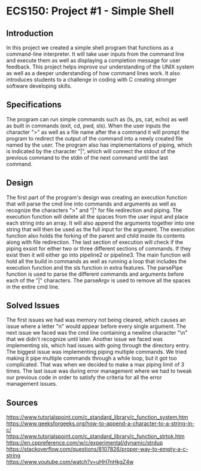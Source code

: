 # ECS150: Project #1 - Simple Shell
## Introduction
In this project we created a simple shell program that functions as a command-line interpreter. It will take user inputs from the command line and execute them as well as displaying a completion message for user feedback. This project helps improve our understanding of the UNIX system as well as a deeper understanding of how command lines work. It also introduces students to a challenge in coding with C creating stronger software developing skills.
## Specifications
The program can run simple commands such as (ls, ps, cat, echo) as well as built in commands (exit, cd, pwd, sls). When the user inputs the character ">" as well as a file name after the a command it will prompt the program to redirect the output of the command into a newly created file named by the user. The program also has implementations of piping, which is indicated by the character "|", which will connect the stdout of the previous command to the stdin of the next command until the last command.
## Design
The first part of the program's design was creating an execution function that will parse the cmd line into commands and arguments as well as recognize the characters ">" and "|" for file redirection and piping. The execution function will delete all the spaces from the user input and place each string into an array. It will also append the arguments together into one string that will then be used as the full input for the argument. The execution function also holds the forking of the parent and child inside its contents along with file redirection. The last section of execution will check if the piping exsist for either two or three different sections of commands. If they exist then it will either go into pipeline2 or pipeline3. The main function will hold all the build in commands as well as running a loop that includes the execution function and the sls function in extra features. The parsePipe function is used to parse the different commands and arguments before each of the "|" characters. The parseArgv is used to remove all the spaces in the entire cmd line.
## Solved Issues
The first issues we had was memory not being cleared, which causes an issue where a letter "n" would appear before every single argument. The next issue we faced was the cmd line containing a newline character "\n" that we didn't recognize until later. Another issue we faced was implementing sls, which had issues with going through the directory entry. The biggest issue was implementing piping multiple commands. We tried making it pipe multiple commands through a while loop, but it got too complicated. That was when we decided to make a max piping limit of 3 times. The last issue was during error management where we had to tweak our previous code in order to satisfy the criteria for all the error management issues.
## Sources
https://www.tutorialspoint.com/c_standard_library/c_function_system.htm <br/>
https://www.geeksforgeeks.org/how-to-append-a-character-to-a-string-in-c/ <br/>
https://www.tutorialspoint.com/c_standard_library/c_function_strtok.htm <br/>
https://en.cppreference.com/w/c/experimental/dynamic/strdup <br/>
https://stackoverflow.com/questions/8107826/proper-way-to-empty-a-c-string <br/>
https://www.youtube.com/watch?v=uHH7nHkgZ4w

